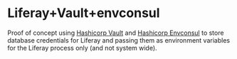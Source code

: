 # Liferay+Vault+envconsul

Proof of concept using [Hashicorp Vault](https://github.com/hashicorp/vault) and [Hashicorp Envconsul](https://github.com/hashicorp/envconsul) to store database credentials for Liferay and passing them as environment variables for the Liferay process only (and not system wide).
